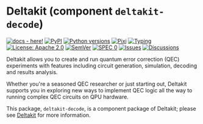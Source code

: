 # Deltakit (component `deltakit-decode`)

[![docs - here!][docs-badge]][docs-link]
[![PyPI][pypi-badge]][pypi-link]
[![Python versions][python-badge]][pypi-link]
[![Pixi][pixi-badge]][pixi-link]
[![Typing][typing-badge]][typing-link]
[![License: Apache 2.0][license-badge]][license-link]
[![SemVer][semver-badge]][semver-link]
[![SPEC 0][spec0-badge]][spec0-link]
[![Issues][issues-badge]][issues-link]
[![Discussions][discussions-badge]][discussions-link]

[docs-badge]: https://readthedocs.org/projects/deltakit/badge/?version=latest
[docs-link]: https://deltakit.readthedocs.io/

[pypi-badge]: https://img.shields.io/pypi/v/deltakit.svg
[pypi-link]: https://pypi.org/project/deltakit/

[python-badge]: https://img.shields.io/pypi/pyversions/deltakit

[pixi-badge]: https://img.shields.io/endpoint?url=https://raw.githubusercontent.com/prefix-dev/pixi/main/assets/badge/v0.json
[pixi-link]: https://pixi.sh

[typing-badge]: https://img.shields.io/pypi/types/deltakit
[typing-link]: https://typing.python.org/

[license-badge]: https://img.shields.io/badge/License-Apache_2.0-blue.svg
[license-link]: https://www.apache.org/licenses/LICENSE-2.0

[semver-badge]: https://img.shields.io/badge/semver-2.0.0-blue
[semver-link]: https://semver.org/spec/v2.0.0.html

[spec0-badge]: https://img.shields.io/badge/SPEC-0-forestgreen
[spec0-link]: https://scientific-python.org/specs/spec-0000/

[issues-badge]: https://img.shields.io/github/issues/Deltakit/deltakit?logo=github
[issues-link]: https://github.com/Deltakit/deltakit/issues

[discussions-badge]: https://img.shields.io/badge/discussions-join-blue?logo=github
[discussions-link]: https://github.com/Deltakit/deltakit/discussions

Deltakit allows you to create and run quantum error correction (QEC) experiments with features
including circuit generation, simulation, decoding and results analysis.

Whether you're a seasoned QEC researcher or just starting out, Deltakit supports you
in exploring new ways to implement QEC logic all the way to running complex
QEC circuits on QPU hardware.

This package, `deltakit-decode`, is a component package of Deltakit; please see [Deltakit](https://pypi.org/project/deltakit/) for more information.
